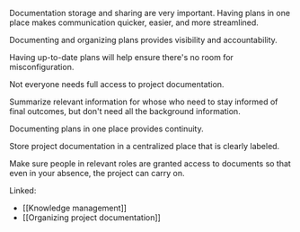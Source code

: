 Documentation storage and sharing are very important. 
Having plans in one place makes communication quicker, easier, and more streamlined. 

Documenting and organizing plans provides visibility and accountability. 

Having up-to-date plans will help ensure there's no room for misconfiguration. 

Not everyone needs full access to project documentation. 

Summarize relevant information for whose who need to stay informed of final outcomes, but don't need all the background information. 

Documenting plans in one place provides continuity. 

Store project documentation in a centralized place that is clearly labeled. 

Make sure people in relevant roles are granted access to documents so that even in your absence, the project can carry on. 

Linked:
- [[Knowledge management]]
- [[Organizing project documentation]]